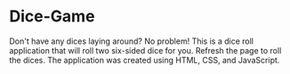 # Dice-Game

Don't have any dices laying around? No problem! This is a dice roll application that will roll two six-sided dice for you. Refresh the page to roll the dices. The application was created using HTML, CSS, and JavaScript. 
